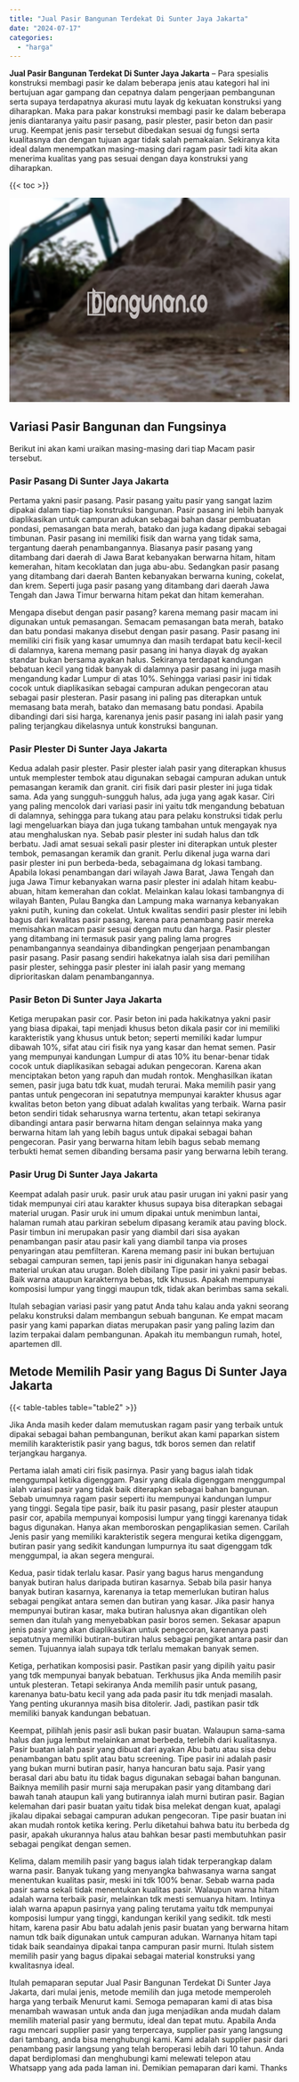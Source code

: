 ```yaml
---
title: "Jual Pasir Bangunan Terdekat Di Sunter Jaya Jakarta"
date: "2024-07-17"
categories: 
  - "harga"
---
```


**Jual Pasir Bangunan Terdekat Di Sunter Jaya Jakarta** – Para spesialis konstruksi membagi pasir ke dalam beberapa jenis atau kategori hal ini bertujuan agar gampang dan cepatnya dalam pengerjaan pembangunan serta supaya terdapatnya akurasi mutu layak dg kekuatan konstruksi yang diharapkan. Maka para pakar konstruksi membagi pasir ke dalam beberapa jenis diantaranya yaitu pasir pasang, pasir plester, pasir beton dan pasir urug. Keempat jenis pasir tersebut dibedakan sesuai dg fungsi serta kualitasnya dan dengan tujuan agar tidak salah pemakaian. Sekiranya kita ideal dalam menempatkan masing-masing dari ragam pasir tadi kita akan menerima kualitas yang pas sesuai dengan daya konstruksi yang diharapkan.

{{< toc >}}

![Jual Pasir Bangunan Terdekat Di Sunter Jaya Jakarta](/images/jual-pasir-bangunan-29.png)

## Variasi Pasir Bangunan dan Fungsinya

Berikut ini akan kami uraikan masing-masing dari tiap Macam pasir tersebut.

### Pasir Pasang Di Sunter Jaya Jakarta

Pertama yakni pasir pasang. Pasir pasang yaitu pasir yang sangat lazim dipakai dalam tiap-tiap konstruksi bangunan. Pasir pasang ini lebih banyak diaplikasikan untuk campuran adukan sebagai bahan dasar pembuatan pondasi, pemasangan bata merah, batako dan juga kadang dipakai sebagai timbunan. Pasir pasang ini memiliki fisik dan warna yang tidak sama, tergantung daerah penambangannya. Biasanya pasir pasang yang ditambang dari daerah di Jawa Barat kebanyakan berwarna hitam, hitam kemerahan, hitam kecoklatan dan juga abu-abu. Sedangkan pasir pasang yang ditambang dari daerah Banten kebanyakan berwarna kuning, cokelat, dan krem. Seperti juga pasir pasang yang ditambang dari daerah Jawa Tengah dan Jawa Timur berwarna hitam pekat dan hitam kemerahan.

Mengapa disebut dengan pasir pasang? karena memang pasir macam ini digunakan untuk pemasangan. Semacam pemasangan bata merah, batako dan batu pondasi makanya disebut dengan pasir pasang. Pasir pasang ini memiliki ciri fisik yang kasar umumnya dan masih terdapat batu kecil-kecil di dalamnya, karena memang pasir pasang ini hanya diayak dg ayakan standar bukan bersama ayakan halus. Sekiranya terdapat kandungan bebatuan kecil yang tidak banyak di dalamnya pasir pasang ini juga masih mengandung kadar Lumpur di atas 10%. Sehingga variasi pasir ini tidak cocok untuk diaplikasikan sebagai campuran adukan pengecoran atau sebagai pasir plesteran. Pasir pasang ini paling pas diterapkan untuk memasang bata merah, batako dan memasang batu pondasi. Apabila dibandingi dari sisi harga, karenanya jenis pasir pasang ini ialah pasir yang paling terjangkau dikelasnya untuk konstruksi bangunan.

### Pasir Plester Di Sunter Jaya Jakarta

Kedua adalah pasir plester. Pasir plester ialah pasir yang diterapkan khusus untuk memplester tembok atau digunakan sebagai campuran adukan untuk pemasangan keramik dan granit. ciri fisik dari pasir plester ini juga tidak sama. Ada yang sungguh-sungguh halus, ada juga yang agak kasar. Ciri yang paling mencolok dari variasi pasir ini yaitu tdk mengandung bebatuan di dalamnya, sehingga para tukang atau para pelaku konstruksi tidak perlu lagi mengeluarkan biaya dan juga tukang tambahan untuk mengayak nya atau menghaluskan nya. Sebab pasir plester ini sudah halus dan tdk berbatu. Jadi amat sesuai sekali pasir plester ini diterapkan untuk plester tembok, pemasangan keramik dan granit. Perlu dikenal juga warna dari pasir plester ini pun berbeda-beda, sebagaimana dg lokasi tambang. Apabila lokasi penambangan dari wilayah Jawa Barat, Jawa Tengah dan juga Jawa Timur kebanyakan warna pasir plester ini adalah hitam keabu-abuan, hitam kemerahan dan coklat. Melainkan kalau lokasi tambangnya di wilayah Banten, Pulau Bangka dan Lampung maka warnanya kebanyakan yakni putih, kuning dan cokelat. Untuk kwalitas sendiri pasir plester ini lebih bagus dari kwalitas pasir pasang, karena para penambang pasir mereka memisahkan macam pasir sesuai dengan mutu dan harga. Pasir plester yang ditambang ini termasuk pasir yang paling lama progres penambangannya seandainya dibandingkan pengerjaan penambangan pasir pasang. Pasir pasang sendiri hakekatnya ialah sisa dari pemilihan pasir plester, sehingga pasir plester ini ialah pasir yang memang diprioritaskan dalam penambangannya.

### Pasir Beton Di Sunter Jaya Jakarta

Ketiga merupakan pasir cor. Pasir beton ini pada hakikatnya yakni pasir yang biasa dipakai, tapi menjadi khusus beton dikala pasir cor ini memiliki karakteristik yang khusus untuk beton; seperti memiliki kadar lumpur dibawah 10%, sifat atau ciri fisik nya yang kasar dan hemat semen. Pasir yang mempunyai kandungan Lumpur di atas 10% itu benar-benar tidak cocok untuk diaplikasikan sebagai adukan pengecoran. Karena akan menciptakan beton yang rapuh dan mudah rontok. Menghasilkan ikatan semen, pasir juga batu tdk kuat, mudah terurai. Maka memilih pasir yang pantas untuk pengecoran ini sepatutnya mempunyai karakter khusus agar kwalitas beton beton yang dibuat adalah kwalitas yang terbaik. Warna pasir beton sendiri tidak seharusnya warna tertentu, akan tetapi sekiranya dibandingi antara pasir berwarna hitam dengan selainnya maka yang berwarna hitam lah yang lebih bagus untuk dipakai sebagai bahan pengecoran. Pasir yang berwarna hitam lebih bagus sebab memang terbukti hemat semen dibanding bersama pasir yang berwarna lebih terang.

### Pasir Urug Di Sunter Jaya Jakarta

Keempat adalah pasir uruk. pasir uruk atau pasir urugan ini yakni pasir yang tidak mempunyai ciri atau karakter khusus supaya bisa diterapkan sebagai material urugan. Pasir uruk ini umum dipakai untuk menimbun lantai, halaman rumah atau parkiran sebelum dipasang keramik atau paving block. Pasir timbun ini merupakan pasir yang diambil dari sisa ayakan penambangan pasir atau pasir kali yang diambil tanpa via proses penyaringan atau pemfilteran. Karena memang pasir ini bukan bertujuan sebagai campuran semen, tapi jenis pasir ini digunakan hanya sebagai material urukan atau urugan. Boleh dibilang Tipe pasir ini yakni pasir bebas. Baik warna ataupun karakternya bebas, tdk khusus. Apakah mempunyai komposisi lumpur yang tinggi maupun tdk, tidak akan berimbas sama sekali.

Itulah sebagian variasi pasir yang patut Anda tahu kalau anda yakni seorang pelaku konstruksi dalam membangun sebuah bangunan. Ke empat macam pasir yang kami paparkan diatas merupakan pasir yang paling lazim dan lazim terpakai dalam pembangunan. Apakah itu membangun rumah, hotel, apartemen dll.

## Metode Memilih Pasir yang Bagus Di Sunter Jaya Jakarta

{{< table-tables table="table2" >}}

Jika Anda masih keder dalam memutuskan ragam pasir yang terbaik untuk dipakai sebagai bahan pembangunan, berikut akan kami paparkan sistem memilih karakteristik pasir yang bagus, tdk boros semen dan relatif terjangkau harganya.

Pertama ialah amati ciri fisik pasirnya. Pasir yang bagus ialah tidak menggumpal ketika digenggam. Pasir yang dikala digenggam menggumpal ialah variasi pasir yang tidak baik diterapkan sebagai bahan bangunan. Sebab umumnya ragam pasir seperti itu mempunyai kandungan lumpur yang tinggi. Segala tipe pasir, baik itu pasir pasang, pasir plester ataupun pasir cor, apabila mempunyai komposisi lumpur yang tinggi karenanya tidak bagus digunakan. Hanya akan memboroskan pengaplikasian semen. Carilah Jenis pasir yang memiliki karakteristik segera mengurai ketika digenggam, butiran pasir yang sedikit kandungan lumpurnya itu saat digenggam tdk menggumpal, ia akan segera mengurai.

Kedua, pasir tidak terlalu kasar. Pasir yang bagus harus mengandung banyak butiran halus daripada butiran kasarnya. Sebab bila pasir hanya banyak butiran kasarnya, karenanya ia tetap memerlukan butiran halus sebagai pengikat antara semen dan butiran yang kasar. Jika pasir hanya mempunyai butiran kasar, maka butiran halusnya akan digantikan oleh semen dan itulah yang menyebabkan pasir boros semen. Sekasar apapun jenis pasir yang akan diaplikasikan untuk pengecoran, karenanya pasti sepatutnya memiliki butiran-butiran halus sebagai pengikat antara pasir dan semen. Tujuannya ialah supaya tdk terlalu memakan banyak semen.

Ketiga, perhatikan komposisi pasir. Pastikan pasir yang dipilih yaitu pasir yang tdk mempunyai banyak bebatuan. Terkhusus jika Anda memilih pasir untuk plesteran. Tetapi sekiranya Anda memilih pasir untuk pasang, karenanya batu-batu kecil yang ada pada pasir itu tdk menjadi masalah. Yang penting ukurannya masih bisa ditolerir. Jadi, pastikan pasir tdk memiliki banyak kandungan bebatuan.

Keempat, pilihlah jenis pasir asli bukan pasir buatan. Walaupun sama-sama halus dan juga lembut melainkan amat berbeda, terlebih dari kualitasnya. Pasir buatan ialah pasir yang dibuat dari ayakan Abu batu atau sisa debu penambangan batu split atau batu screening. Tipe pasir ini adalah pasir yang bukan murni butiran pasir, hanya hancuran batu saja. Pasir yang berasal dari abu batu itu tidak bagus digunakan sebagai bahan bangunan. Baiknya memilih pasir murni saja merupakan pasir yang ditambang dari bawah tanah ataupun kali yang butirannya ialah murni butiran pasir. Bagian kelemahan dari pasir buatan yaitu tidak bisa melekat dengan kuat, apalagi jikalau dipakai sebagai campuran adukan pengecoran. Tipe pasir buatan ini akan mudah rontok ketika kering. Perlu diketahui bahwa batu itu berbeda dg pasir, apakah ukurannya halus atau bahkan besar pasti membutuhkan pasir sebagai pengikat dengan semen.

Kelima, dalam memilih pasir yang bagus ialah tidak terperangkap dalam warna pasir. Banyak tukang yang menyangka bahwasanya warna sangat menentukan kualitas pasir, meski ini tdk 100% benar. Sebab warna pada pasir sama sekali tidak menentukan kualitas pasir. Walaupun warna hitam adalah warna terbaik pasir, melainkan tdk mesti semuanya hitam. Intinya ialah warna apapun pasirnya yang paling terutama yaitu tdk mempunyai komposisi lumpur yang tinggi, kandungan kerikil yang sedikit. tdk mesti hitam, karena pasir Abu batu adalah jenis pasir buatan yang berwarna hitam namun tdk baik digunakan untuk campuran adukan. Warnanya hitam tapi tidak baik seandainya dipakai tanpa campuran pasir murni. Itulah sistem memilih pasir yang bagus dipakai sebagai material konstruksi yang kwalitasnya ideal.

Itulah pemaparan seputar Jual Pasir Bangunan Terdekat Di Sunter Jaya Jakarta, dari mulai jenis, metode memilih dan juga metode memperoleh harga yang terbaik Menurut kami. Semoga pemaparan kami di atas bisa menambah wawasan untuk anda dan juga menjadikan anda mudah dalam memilih material pasir yang bermutu, ideal dan tepat mutu. Apabila Anda ragu mencari supplier pasir yang terpercaya, supplier pasir yang langsung dari tambang, anda bisa menghubungi kami. Kami adalah supplier pasir dari penambang pasir langsung yang telah beroperasi lebih dari 10 tahun. Anda dapat berdiplomasi dan menghubungi kami melewati telepon atau Whatsapp yang ada pada laman ini. Demikian pemaparan dari kami. Thanks
